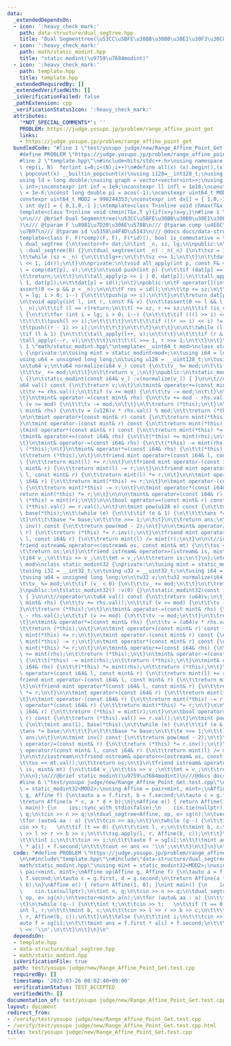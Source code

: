 ```yaml
---
data:
  _extendedDependsOn:
  - icon: ':heavy_check_mark:'
    path: data-structure/dual_segtree.hpp
    title: "Dual Segmenttree(\u53CC\u5BFE\u30BB\u30B0\u30E1\u30F3\u30C8\u6728)"
  - icon: ':heavy_check_mark:'
    path: math/static_modint.hpp
    title: "static modint(\u9759\u7684modint)"
  - icon: ':heavy_check_mark:'
    path: template.hpp
    title: template.hpp
  _extendedRequiredBy: []
  _extendedVerifiedWith: []
  _isVerificationFailed: false
  _pathExtension: cpp
  _verificationStatusIcon: ':heavy_check_mark:'
  attributes:
    '*NOT_SPECIAL_COMMENTS*': ''
    PROBLEM: https://judge.yosupo.jp/problem/range_affine_point_get
    links:
    - https://judge.yosupo.jp/problem/range_affine_point_get
  bundledCode: "#line 1 \"test/yosupo judge/new/Range_Affine_Point_Get.test.cpp\"\n\
    #define PROBLEM \"https://judge.yosupo.jp/problem/range_affine_point_get\"\n\n\
    #line 2 \"template.hpp\"\n#include<bits/stdc++.h>\nusing namespace std;\n#define\
    \ rep(i, N)  for(int i=0;i<(N);i++)\n#define all(x) (x).begin(),(x).end()\n#define\
    \ popcount(x) __builtin_popcount(x)\nusing i128=__int128_t;\nusing ll = long long;\n\
    using ld = long double;\nusing graph = vector<vector<int>>;\nusing P = pair<int,\
    \ int>;\nconstexpr int inf = 1e9;\nconstexpr ll infl = 1e18;\nconstexpr ld eps\
    \ = 1e-6;\nconst long double pi = acos(-1);\nconstexpr uint64_t MOD = 1e9 + 7;\n\
    constexpr uint64_t MOD2 = 998244353;\nconstexpr int dx[] = { 1,0,-1,0 };\nconstexpr\
    \ int dy[] = { 0,1,0,-1 };\ntemplate<class T>inline void chmax(T&x,T y){if(x<y)x=y;}\n\
    template<class T>inline void chmin(T&x,T y){if(x>y)x=y;}\n#line 1 \"data-structure/dual_segtree.hpp\"\
    \n\n/// @brief Dual Segmenttree(\u53CC\u5BFE\u30BB\u30B0\u30E1\u30F3\u30C8\u6728\
    )\n/// @tparam F \u8981\u7D20\u306E\u578B\n/// @tparam comp \u4E8C\u9805\u6F14\
    \u7B97\n/// @tparam id \u5358\u4F4D\u5143\n/// @docs docs/data-structure/dual_segtree.md\n\
    template<class F, F(*comp)(F, F), F(*id)(), bool is_commutative = true >\nclass\
    \ dual_segtree {\n\tvector<F> dat;\n\tint _n, sz, lg;\n\npublic:\n\tdual_segtree()\
    \ :dual_segtree(0) {}\n\tdual_segtree(int _n) :_n(_n) {\n\t\tsz = 1, lg = 0;\n\
    \t\twhile (sz < _n) {\n\t\t\tlg++;\n\t\t\tsz <<= 1;\n\t\t}\n\t\tdat.assign(sz\
    \ << 1, id());\n\t}\n\nprivate:\n\tvoid all_apply(int p, const F& v) {\n\t\tdat[p]\
    \ = comp(dat[p], v);\n\t}\n\tvoid push(int p) {\n\t\tif (dat[p] == id()) {\n\t\
    \t\treturn;\n\t\t}\n\t\tall_apply(p << 1 | 0, dat[p]);\n\t\tall_apply(p << 1 |\
    \ 1, dat[p]);\n\t\tdat[p] = id();\n\t}\npublic:\n\tF operator[](int p) {\n\t\t\
    assert(0 <= p && p < _n);\n\n\t\tF res = id();\n\n\t\tp += sz;\n\t\tfor (int i\
    \ = lg; i > 0; i--) {\n\t\t\tpush(p >> i);\n\t\t}\n\t\treturn dat[p];\n\t}\npublic:\n\
    \n\tvoid apply(int l, int r, const F& v) {\n\t\tassert(0 <= l && l <= r && r <=\
    \ _n);\n\t\tif (l == r)return;\n\t\tl += sz, r += sz;\n\t\tif (is_commutative)\
    \ {\n\t\t\tfor (int i = lg; i > 0; i--) {\n\t\t\t\tif (((l >> i) << i) != l) {\n\
    \t\t\t\t\tpush(l >> i);\n\t\t\t\t}\n\t\t\t\tif (((r >> i) << i) != r) {\n\t\t\t\
    \t\tpush((r - 1) >> i);\n\t\t\t\t}\n\t\t\t}\n\t\t}\n\n\t\twhile (l < r) {\n\t\t\
    \tif (l & 1) {\n\t\t\t\tall_apply(l++, v);\n\t\t\t}\n\t\t\tif (r & 1) {\n\t\t\t\
    \tall_apply(--r, v);\n\t\t\t}\n\t\t\tl >>= 1, r >>= 1;\n\t\t}\n\t}\n};\n#line\
    \ 1 \"math/static_modint.hpp\"\ntemplate<__uint64_t mod>\nclass static_modint\
    \ {\nprivate:\n\tusing mint = static_modint<mod>;\n\tusing i64 = long long;\n\t\
    using u64 = unsigned long long;\n\tusing u128 = __uint128_t;\n\tusing i128 = __int128_t;\n\
    \n\tu64 v;\n\tu64 normalize(i64 v_) const {\n\t\tv_ %= mod;\n\t\tif (v_ < 0) {\n\
    \t\t\tv_ += mod;\n\t\t}\n\t\treturn v_;\n\t}\npublic:\n\tstatic_modint() :v(0)\
    \ {}\n\tstatic_modint(const i64& v_) :v(normalize(v_)) { }\n\n\t//operator\n\t\
    u64 val() const {\n\t\treturn v;\n\t}\n\tmint& operator+=(const mint& rhs) {\n\
    \t\tv += rhs.val();\n\t\tif (v >= mod) {\n\t\t\tv -= mod;\n\t\t}\n\t\treturn (*this);\n\
    \t}\n\tmint& operator-=(const mint& rhs) {\n\t\tv += mod - rhs.val();\n\t\tif\
    \ (v >= mod) {\n\t\t\tv -= mod;\n\t\t}\n\t\treturn (*this);\n\t}\n\tmint& operator*=(const\
    \ mint& rhs) {\n\t\tv = (u128)v * rhs.val() % mod;\n\t\treturn (*this);\n\t}\n\
    \n\n\tmint operator+(const mint& r) const {\n\t\treturn mint(*this) += r;\n\t\
    }\n\tmint operator-(const mint& r) const {\n\t\treturn mint(*this) -= r;\n\t}\n\
    \tmint operator*(const mint& r) const {\n\t\treturn mint(*this) *= r;\n\t}\n\n\
    \tmint& operator+=(const i64& rhs) {\n\t\t(*this) += mint(rhs);\n\t\treturn (*this);\n\
    \t}\n\tmint& operator-=(const i64& rhs) {\n\t\t(*this) -= mint(rhs);\n\t\treturn\
    \ (*this);\n\t}\n\tmint& operator*=(const i64& rhs) {\n\t\t(*this) *= mint(rhs);\n\
    \t\treturn (*this);\n\t}\n\tfriend mint operator+(const i64& l, const mint& r)\
    \ {\n\t\treturn mint(l) += r;\n\t}\n\tfriend mint operator-(const i64& l, const\
    \ mint& r) {\n\t\treturn mint(l) -= r;\n\t}\n\tfriend mint operator*(const i64&\
    \ l, const mint& r) {\n\t\treturn mint(l) *= r;\n\t}\n\n\tmint operator+(const\
    \ i64& r) {\n\t\treturn mint(*this) += r;\n\t}\n\tmint operator-(const i64& r)\
    \ {\n\t\treturn mint(*this) -= r;\n\t}\n\tmint operator*(const i64& r) {\n\t\t\
    return mint(*this) *= r;\n\t}\n\n\n\tmint& operator=(const i64& r) {\n\t\treturn\
    \ (*this) = mint(r);\n\t}\n\n\tbool operator==(const mint& r) const {\n\t\treturn\
    \ (*this).val() == r.val();\n\t}\n\tmint pow(u128 e) const {\n\t\tmint ans(1),\
    \ base(*this);\n\t\twhile (e) {\n\t\t\tif (e & 1) {\n\t\t\t\tans *= base;\n\t\t\
    \t}\n\t\t\tbase *= base;\n\t\t\te >>= 1;\n\t\t}\n\t\treturn ans;\n\t}\n\n\tmint\
    \ inv() const {\n\t\treturn pow(mod - 2);\n\t}\n\n\tmint& operator/=(const mint&\
    \ r) {\n\t\treturn (*this) *= r.inv();\n\t}\n\tfriend mint operator/(const mint&\
    \ l, const i64& r) {\n\t\treturn mint(l) /= mint(r);\n\t}\n\n\t//iostream\n\t\
    friend ostream& operator<<(ostream& os, const mint& mt) {\n\t\tos << mt.val();\n\
    \t\treturn os;\n\t}\n\tfriend istream& operator>>(istream& is, mint& mt) {\n\t\
    \ti64 v_;\n\t\tis >> v_;\n\t\tmt = v_;\n\t\treturn is;\n\t}\n};\ntemplate<__uint32_t\
    \ mod>\nclass static_modint32 {\nprivate:\n\tusing mint = static_modint32<mod>;\n\
    \tusing i32 = __int32_t;\n\tusing u32 = __uint32_t;\n\tusing i64 = __int64_t;\n\
    \tusing u64 = unsigned long long;\n\n\tu32 v;\n\tu32 normalize(i64 v_) const {\n\
    \t\tv_ %= mod;\n\t\tif (v_ < 0) {\n\t\t\tv_ += mod;\n\t\t}\n\t\treturn v_;\n\t\
    }\npublic:\n\tstatic_modint32() :v(0) {}\n\tstatic_modint32(const i64& v_) :v(normalize(v_))\
    \ { }\n\n\t//operator\n\tu64 val() const {\n\t\treturn (u64)v;\n\t}\n\tmint& operator+=(const\
    \ mint& rhs) {\n\t\tv += rhs.val();\n\t\tif (v >= mod) {\n\t\t\tv -= mod;\n\t\t\
    }\n\t\treturn (*this);\n\t}\n\tmint& operator-=(const mint& rhs) {\n\t\tv += mod\
    \ - rhs.val();\n\t\tif (v >= mod) {\n\t\t\tv -= mod;\n\t\t}\n\t\treturn (*this);\n\
    \t}\n\tmint& operator*=(const mint& rhs) {\n\t\tv = (u64)v * rhs.val() % mod;\n\
    \t\treturn (*this);\n\t}\n\n\tmint operator+(const mint& r) const {\n\t\treturn\
    \ mint(*this) += r;\n\t}\n\tmint operator-(const mint& r) const {\n\t\treturn\
    \ mint(*this) -= r;\n\t}\n\tmint operator*(const mint& r) const {\n\t\treturn\
    \ mint(*this) *= r;\n\t}\n\n\tmint& operator+=(const i64& rhs) {\n\t\t(*this)\
    \ += mint(rhs);\n\t\treturn (*this);\n\t}\n\tmint& operator-=(const i64& rhs)\
    \ {\n\t\t(*this) -= mint(rhs);\n\t\treturn (*this);\n\t}\n\tmint& operator*=(const\
    \ i64& rhs) {\n\t\t(*this) *= mint(rhs);\n\t\treturn (*this);\n\t}\n\tfriend mint\
    \ operator+(const i64& l, const mint& r) {\n\t\treturn mint(l) += r;\n\t}\n\t\
    friend mint operator-(const i64& l, const mint& r) {\n\t\treturn mint(l) -= r;\n\
    \t}\n\tfriend mint operator*(const i64& l, const mint& r) {\n\t\treturn mint(l)\
    \ *= r;\n\t}\n\n\tmint operator+(const i64& r) {\n\t\treturn mint(*this) += r;\n\
    \t}\n\tmint operator-(const i64& r) {\n\t\treturn mint(*this) -= r;\n\t}\n\tmint\
    \ operator*(const i64& r) {\n\t\treturn mint(*this) *= r;\n\t}\n\n\n\tmint& operator=(const\
    \ i64& r) {\n\t\treturn (*this) = mint(r);\n\t}\n\n\tbool operator==(const mint&\
    \ r) const {\n\t\treturn (*this).val() == r.val();\n\t}\n\tmint pow(u64 e) const\
    \ {\n\t\tmint ans(1), base(*this);\n\t\twhile (e) {\n\t\t\tif (e & 1) {\n\t\t\t\
    \tans *= base;\n\t\t\t}\n\t\t\tbase *= base;\n\t\t\te >>= 1;\n\t\t}\n\t\treturn\
    \ ans;\n\t}\n\n\tmint inv() const {\n\t\treturn pow(mod - 2);\n\t}\n\n\tmint&\
    \ operator/=(const mint& r) {\n\t\treturn (*this) *= r.inv();\n\t}\n\tfriend mint\
    \ operator/(const mint& l, const i64& r) {\n\t\treturn mint(l) /= mint(r);\n\t\
    }\n\n\t//iostream\n\tfriend ostream& operator<<(ostream& os, const mint& mt) {\n\
    \t\tos << mt.val();\n\t\treturn os;\n\t}\n\tfriend istream& operator>>(istream&\
    \ is, mint& mt) {\n\t\ti64 v_;\n\t\tis >> v_;\n\t\tmt = v_;\n\t\treturn is;\n\t\
    }\n\n};\n///@brief static modint(\u9759\u7684modint)\n///@docs docs/math/static_modint.md\n\
    #line 6 \"test/yosupo judge/new/Range_Affine_Point_Get.test.cpp\"\nusing mint\
    \ = static_modint32<MOD2>;\nusing Affine = pair<mint, mint>;\nAffine op(Affine\
    \ g, Affine f) {\n\tauto a = f.first, b = f.second;\n\tauto c = g.first, d = g.second;\n\
    \treturn Affine(a * c, a * d + b);\n}\nAffine e() { return Affine(1, 0); }\nint\
    \ main() {\n    ios::sync_with_stdio(false);\n    cin.tie(nullptr);\n\tint n,\
    \ q;\n\tcin >> n >> q;\n\tdual_segtree<Affine, op, e> sg(n);\n\tvector<mint> a(n);\n\
    \tfor (auto& aa : a) {\n\t\tcin >> aa;\n\t}\n\twhile (q--) {\n\t\tint t;\n\t\t\
    cin >> t;   \n\t\tif (t == 0) {\n\t\t\tint l, r;\n\t\t\tmint b, c;\n\t\t\tcin\
    \ >> l >> r >> b >> c;\n\t\t\tsg.apply(l, r, Affine(b, c));\n\t\t}\n\t\telse {\n\
    \t\t\tint i;\n\t\t\tcin >> i;\n\t\t\tauto f = sg[i];\n\t\t\tmint ans = f.first\
    \ * a[i] + f.second;\n\t\t\tcout << ans << '\\n';\n\t\t}\n\t}\n}\n"
  code: "#define PROBLEM \"https://judge.yosupo.jp/problem/range_affine_point_get\"\
    \n\n#include\"template.hpp\"\n#include\"data-structure/dual_segtree.hpp\"\n#include\"\
    math/static_modint.hpp\"\nusing mint = static_modint32<MOD2>;\nusing Affine =\
    \ pair<mint, mint>;\nAffine op(Affine g, Affine f) {\n\tauto a = f.first, b =\
    \ f.second;\n\tauto c = g.first, d = g.second;\n\treturn Affine(a * c, a * d +\
    \ b);\n}\nAffine e() { return Affine(1, 0); }\nint main() {\n    ios::sync_with_stdio(false);\n\
    \    cin.tie(nullptr);\n\tint n, q;\n\tcin >> n >> q;\n\tdual_segtree<Affine,\
    \ op, e> sg(n);\n\tvector<mint> a(n);\n\tfor (auto& aa : a) {\n\t\tcin >> aa;\n\
    \t}\n\twhile (q--) {\n\t\tint t;\n\t\tcin >> t;   \n\t\tif (t == 0) {\n\t\t\t\
    int l, r;\n\t\t\tmint b, c;\n\t\t\tcin >> l >> r >> b >> c;\n\t\t\tsg.apply(l,\
    \ r, Affine(b, c));\n\t\t}\n\t\telse {\n\t\t\tint i;\n\t\t\tcin >> i;\n\t\t\t\
    auto f = sg[i];\n\t\t\tmint ans = f.first * a[i] + f.second;\n\t\t\tcout << ans\
    \ << '\\n';\n\t\t}\n\t}\n}\n"
  dependsOn:
  - template.hpp
  - data-structure/dual_segtree.hpp
  - math/static_modint.hpp
  isVerificationFile: true
  path: test/yosupo judge/new/Range_Affine_Point_Get.test.cpp
  requiredBy: []
  timestamp: '2023-03-26 08:02:40+09:00'
  verificationStatus: TEST_ACCEPTED
  verifiedWith: []
documentation_of: test/yosupo judge/new/Range_Affine_Point_Get.test.cpp
layout: document
redirect_from:
- /verify/test/yosupo judge/new/Range_Affine_Point_Get.test.cpp
- /verify/test/yosupo judge/new/Range_Affine_Point_Get.test.cpp.html
title: test/yosupo judge/new/Range_Affine_Point_Get.test.cpp
---
```

